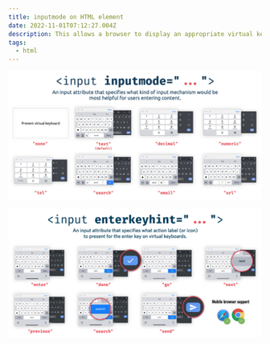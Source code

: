 ```yaml
---
title: inputmode on HTML element
date: 2022-11-01T07:12:27.004Z
description: This allows a browser to display an appropriate virtual keyboard
tags:
  - html
---
```

![](scr-20221101-l47.png)

![](scr-20221101-l7h.png)